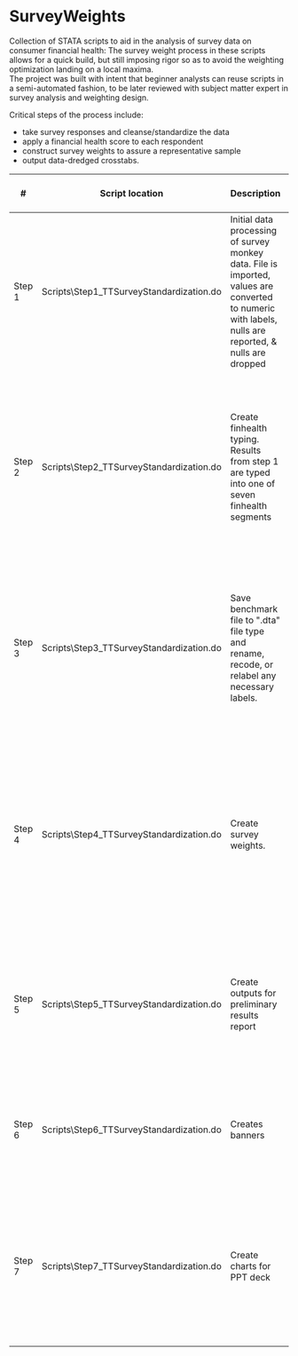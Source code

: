 # SurveyWeights
Collection of STATA scripts to aid in the analysis of survey data on consumer financial health:
The survey weight process in these scripts allows for a quick build, but still imposing rigor so as to avoid the weighting optimization landing on a local maxima.  
The project was built with intent that beginner analysts can reuse scripts in a semi-automated fashion, to be later reviewed with subject matter expert in survey analysis and weighting design.  

Critical steps of the process include:
* take survey responses and cleanse/standardize the data
* apply a financial health score to each respondent
* construct survey weights to assure a representative sample
* output data-dredged crosstabs.  

| #      | Script location                          | Description                                                                                                                                                 | Analyst Touch   Points                                                                                                                                           | Analyst action   items for project team                                                                                                                                                                                                                        | Inputs?                                        |
|--------|------------------------------------------|-------------------------------------------------------------------------------------------------------------------------------------------------------------|------------------------------------------------------------------------------------------------------------------------------------------------------------------|----------------------------------------------------------------------------------------------------------------------------------------------------------------------------------------------------------------------------------------------------------------|------------------------------------------------|
| Step 1 | Scripts\Step1_TTSurveyStandardization.do | Initial   data processing of survey monkey data.    File is imported, values are converted to numeric with labels,  nulls are reported, & nulls are dropped | Analyst   needs to provide:   import command for   Survey file, define the names of the variables.                                                               | Report   survey nulls to project lead.                                                                                                                                                                                                                         | Survey Data                                    |
| Step 2 | Scripts\Step2_TTSurveyStandardization.do | Create   finhealth typing.  Results from step 1   are typed into one of seven finhealth segments                                                            | None                                                                                                                                                             | Analyst   needs to confirm that typing steps contain no errors as defined on worksheet   "Typing Steps QC".  Any   errors should be consulted with data manager and corrected. Report summary of   confidence % for typing.                                    | "Outputs\Step1.dta"                            |
| Step 3 | Scripts\Step3_TTSurveyStandardization.do | Save   benchmark file to ".dta" file type and rename, recode, or relabel   any necessary labels.                                                            | Analyst   needs to provide:   import command for   benchmark file, define the names of the variables, assigns codes & labels   to text fields.                   | Report   benchmark file nulls to project lead.                                                                                                                                                                                                                 | Benchmark Data                                 |
| Step 4 | Scripts\Step4_TTSurveyStandardization.do | Create survey   weights.                                                                                                                                    | Analyst   must define product and demographic variable to be used for weighting.                                                                                 | Analyst   needs to provide reccomendation to project lead about which weight is   best.  Analyst must interpret results   from the 7 default weight options.    Differences in Finhealth outcomes should be a red flag that the   weighting has peculiarities. | "Outputs\Step2.dta"   & "Outputs\Step3.dta"    |
| Step 5 | Scripts\Step5_TTSurveyStandardization.do | Create outputs for   preliminary results report                                                                                                             | None                                                                                                                                                             | Analyst   must combine/format results according to project lead specification.  Analyst should review results for errors,   inconsistencies, interesting data points.                                                                                          | "Outputs/Step4.dta"                            |
| Step 6 | Scripts\Step6_TTSurveyStandardization.do | Creates banners                                                                                                                                             | Analyst   must define which variables are to be used for columns, and which variables   are to be used for worksheets.                                           | QC a few results by   hand.  Send results to project team.                                                                                                                                                                                                     | "Outputs/Step4.dta"                            |
| Step 7 | Scripts\Step7_TTSurveyStandardization.do | Create charts for PPT   deck                                                                                                                                | Analyst   must define which variables are to be used in charts that compare CFHS to   Survey.  Analyst must define which CFHS   metric to use (eg. West Banked). | QC   a few charts by hand.  Hit the refresh   button inside PPT to update the charts.                                                                                                                                                                          | "Outputs/Step4.dta"   & "CFHS/CFHSDataSet.dta" |
